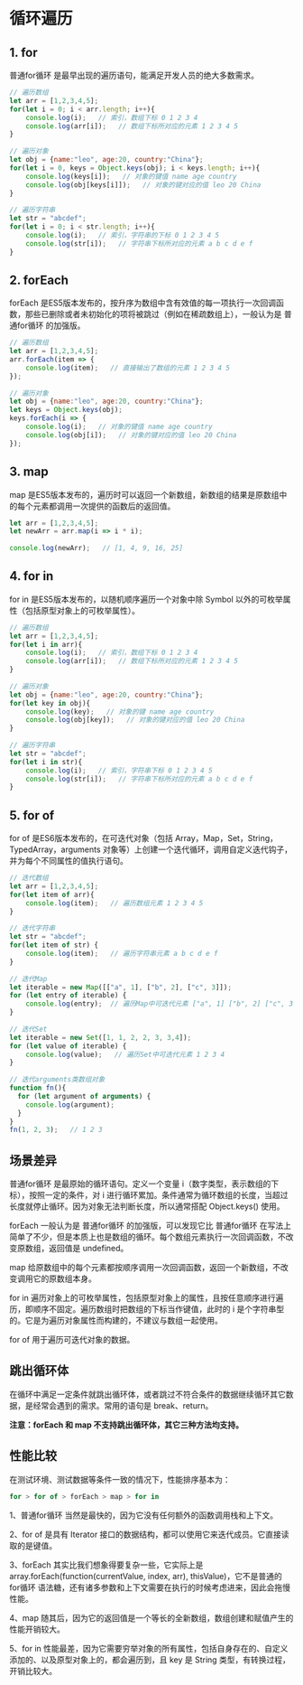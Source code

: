 # 循环遍历

## 1. for

普通for循环 是最早出现的遍历语句，能满足开发人员的绝大多数需求。

```js
// 遍历数组
let arr = [1,2,3,4,5];
for(let i = 0; i < arr.length; i++){
    console.log(i);   // 索引，数组下标 0 1 2 3 4
    console.log(arr[i]);   // 数组下标所对应的元素 1 2 3 4 5
}
 
// 遍历对象
let obj = {name:"leo", age:20, country:"China"};
for(let i = 0, keys = Object.keys(obj); i < keys.length; i++){
    console.log(keys[i]);   // 对象的键值 name age country
    console.log(obj[keys[i]]);   // 对象的键对应的值 leo 20 China
}
 
// 遍历字符串
let str = "abcdef";
for(let i = 0; i < str.length; i++){
    console.log(i);   // 索引，字符串的下标 0 1 2 3 4 5
    console.log(str[i]);   // 字符串下标所对应的元素 a b c d e f
}
```

## 2. forEach

forEach 是ES5版本发布的，按升序为数组中含有效值的每一项执行一次回调函数，那些已删除或者未初始化的项将被跳过（例如在稀疏数组上），一般认为是 普通for循环 的加强版。

```js
// 遍历数组
let arr = [1,2,3,4,5];
arr.forEach(item => {
    console.log(item);   // 直接输出了数组的元素 1 2 3 4 5
});
 
// 遍历对象
let obj = {name:"leo", age:20, country:"China"};
let keys = Object.keys(obj);
keys.forEach(i => {
    console.log(i);   // 对象的键值 name age country
    console.log(obj[i]);   // 对象的键对应的值 leo 20 China
});
```

## 3. map

map 是ES5版本发布的，遍历时可以返回一个新数组，新数组的结果是原数组中的每个元素都调用一次提供的函数后的返回值。

```js
let arr = [1,2,3,4,5];
let newArr = arr.map(i => i * i);
 
console.log(newArr);   // [1, 4, 9, 16, 25]
```

## 4. for in

for in 是ES5版本发布的，以随机顺序遍历一个对象中除 Symbol 以外的可枚举属性（包括原型对象上的可枚举属性）。

```js
// 遍历数组
let arr = [1,2,3,4,5];
for(let i in arr){
    console.log(i);   // 索引，数组下标 0 1 2 3 4
    console.log(arr[i]);   // 数组下标所对应的元素 1 2 3 4 5
}
 
// 遍历对象
let obj = {name:"leo", age:20, country:"China"};
for(let key in obj){
    console.log(key);   // 对象的键 name age country
    console.log(obj[key]);   // 对象的键对应的值 leo 20 China
}
 
// 遍历字符串
let str = "abcdef";
for(let i in str){
    console.log(i);   // 索引，字符串下标 0 1 2 3 4 5
    console.log(str[i]);   // 字符串下标所对应的元素 a b c d e f
}
```

## 5. for of

for of 是ES6版本发布的，在可迭代对象（包括 Array，Map，Set，String，TypedArray，arguments 对象等）上创建一个迭代循环，调用自定义迭代钩子，并为每个不同属性的值执行语句。

```javascript
// 迭代数组
let arr = [1,2,3,4,5];
for(let item of arr){
    console.log(item);   // 遍历数组元素 1 2 3 4 5
}
 
// 迭代字符串
let str = "abcdef";
for(let item of str) {
    console.log(item);   // 遍历字符串元素 a b c d e f
}
 
// 迭代Map
let iterable = new Map([["a", 1], ["b", 2], ["c", 3]]);
for (let entry of iterable) {
    console.log(entry);  // 遍历Map中可迭代元素 ["a", 1] ["b", 2] ["c", 3]
}
 
// 迭代Set
let iterable = new Set([1, 1, 2, 2, 3, 3,4]);
for (let value of iterable) {
    console.log(value);   // 遍历Set中可迭代元素 1 2 3 4
}
 
// 迭代arguments类数组对象
function fn(){
  for (let argument of arguments) {
    console.log(argument);
  }
}
fn(1, 2, 3);   // 1 2 3
```

## 场景差异

普通for循环 是最原始的循环语句。定义一个变量 i（数字类型，表示数组的下标），按照一定的条件，对 i 进行循环累加。条件通常为循环数组的长度，当超过长度就停止循环。因为对象无法判断长度，所以通常搭配 Object.keys() 使用。

forEach 一般认为是 普通for循环 的加强版，可以发现它比 普通for循环 在写法上简单了不少，但是本质上也是数组的循环。每个数组元素执行一次回调函数，不改变原数组，返回值是 undefined。

map 给原数组中的每个元素都按顺序调用一次回调函数，返回一个新数组，不改变调用它的原数组本身。

for in 遍历对象上的可枚举属性，包括原型对象上的属性，且按任意顺序进行遍历，即顺序不固定。遍历数组时把数组的下标当作键值，此时的 i 是个字符串型的。它是为遍历对象属性而构建的，不建议与数组一起使用。

for of 用于遍历可迭代对象的数据。

## 跳出循环体

在循环中满足一定条件就跳出循环体，或者跳过不符合条件的数据继续循环其它数据，是经常会遇到的需求。常用的语句是 break、return。

**注意：forEach 和 map 不支持跳出循环体，其它三种方法均支持。**

## 性能比较

在测试环境、测试数据等条件一致的情况下，性能排序基本为：

```js
for > for of > forEach > map > for in
```

1、普通for循环 当然是最快的，因为它没有任何额外的函数调用栈和上下文。

2、for of 是具有 Iterator 接口的数据结构，都可以使用它来迭代成员。它直接读取的是键值。

3、forEach 其实比我们想象得要复杂一些，它实际上是 array.forEach(function(currentValue, index, arr), thisValue)，它不是普通的 for循环 语法糖，还有诸多参数和上下文需要在执行的时候考虑进来，因此会拖慢性能。

4、map 随其后，因为它的返回值是一个等长的全新数组，数组创建和赋值产生的性能开销较大。

5、for in 性能最差，因为它需要穷举对象的所有属性，包括自身存在的、自定义添加的、以及原型对象上的，都会遍历到，且 key 是 String 类型，有转换过程，开销比较大。